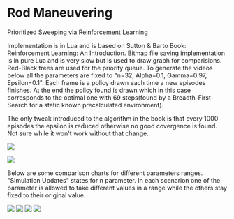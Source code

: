 # Rod Maneuvering

Prioritized Sweeping via Reinforcement Learning

Implementation is in Lua and is based on Sutton & Barto Book: Reinforcement Learning: An Introduction. Bitmap file saving implementation is in pure Lua and is very slow but is used to draw graph for comparisions. Red-Black trees are used for the priority queue. To generate the videos below all the parameters are fixed to "n=32, Alpha=0.1, Gamma=0.97, Epsilon=0.1". Each frame is a policy drawn each time a new episodes finishes. At the end the policy found is drawn which in this case corresponds to the optimal one with 69 steps(found by a Breadth-First-Search for a static known precalculated environment).

The only tweak introduced to the algorithm in the book is that every 1000 episodes the epsilon is reduced otherwise no good covergence is found. Not sure while it won't work without that change.


![](Policy.gif)

![](Path.gif)

Below are some comparison charts for different parameters ranges. "Simulation Updates" states for n parameter. In each scenarion one of the parameter is allowed to take different values in a range while the others stay fixed to their original value.

![](RodManeuvering_SimUpdates.png)
![](RodManeuvering_Alpha.png)
![](RodManeuvering_Gamma.png)
![](RodManeuvering_Epsilon.png)
